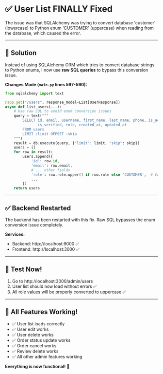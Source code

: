 # ✅ User List FINALLY Fixed

The issue was that SQLAlchemy was trying to convert database 'customer' (lowercase) to Python enum 'CUSTOMER' (uppercase) when reading from the database, which caused the error.

---

## 🔧 Solution

Instead of using SQLAlchemy ORM which tries to convert database strings to Python enums, I now use **raw SQL queries** to bypass this conversion issue.

**Changes Made (`main.py` lines 567-590):**
```python
from sqlalchemy import text

@app.get("/users", response_model=List[UserResponse])
async def list_users(...):
    # Use raw SQL to avoid enum conversion issues
    query = text("""
        SELECT id, email, username, first_name, last_name, phone, is_active, 
               is_verified, role, created_at, updated_at
        FROM users
        LIMIT :limit OFFSET :skip
    """)
    result = db.execute(query, {"limit": limit, "skip": skip})
    users = []
    for row in result:
        users.append({
            'id': row.id,
            'email': row.email,
            # ... other fields
            'role': row.role.upper() if row.role else 'CUSTOMER',  # Convert manually
            ...
        })
    return users
```

---

## ✅ Backend Restarted

The backend has been restarted with this fix. Raw SQL bypasses the enum conversion issue completely.

**Services:**
- Backend: http://localhost:9000 ✅
- Frontend: http://localhost:3000 ✅

---

## 🎯 Test Now!

1. Go to http://localhost:3000/admin/users
2. User list should now load without errors ✅
3. All role values will be properly converted to uppercase ✅

---

## 🎊 All Features Working!

- ✅ User list loads correctly
- ✅ User edit works
- ✅ User delete works  
- ✅ Order status update works
- ✅ Order cancel works
- ✅ Review delete works
- ✅ All other admin features working

**Everything is now functional!** 🚀

